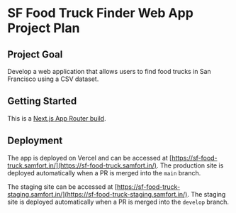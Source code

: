# SF Food Truck Finder Web App Project Plan

## Project Goal

Develop a web application that allows users to find food trucks in San Francisco using a CSV dataset.

## Getting Started

This is a [Next.js App Router build](https://nextjs.org/docs/app). 

## Deployment

The app is deployed on Vercel and can be accessed at [https://sf-food-truck.samfort.in/](https://sf-food-truck.samfort.in/). The production site is deployed automatically when a PR is merged into the `main` branch.

The staging site can be accessed at [https://sf-food-truck-staging.samfort.in/](https://sf-food-truck-staging.samfort.in/). The staging site is deployed automatically when a PR is merged into the `develop` branch.

